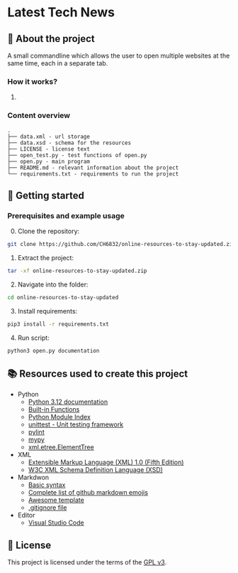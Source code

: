 # Latest Tech News

## :newspaper: About the project

A small commandline which allows the user to open multiple websites at the same time, each in a separate tab.

### How it works?

1. 

### Content overview

    .
    ├── data.xml - url storage
    ├── data.xsd - schema for the resources
    ├── LICENSE - license text
    ├── open_test.py - test functions of open.py    
    ├── open.py - main program
    ├── README.md - relevant information about the project
    └── requirements.txt - requirements to run the project

## :runner: Getting started

### Prerequisites and example usage

0. Clone the repository:

```bash
git clone https://github.com/CH6832/online-resources-to-stay-updated.zip
```

1. Extract the project:

```bash
tar -xf online-resources-to-stay-updated.zip
```

2. Navigate into the folder:

```bash
cd online-resources-to-stay-updated
```

3. Install requirements:

```bash
pip3 install -r requirements.txt
```

4. Run script:

```bash
python3 open.py documentation
```

## :books: Resources used to create this project

* Python
  * [Python 3.12 documentation](https://docs.python.org/3/)
  * [Built-in Functions](https://docs.python.org/3/library/functions.html)
  * [Python Module Index](https://docs.python.org/3/py-modindex.html)
  * [unittest - Unit testing framework](https://docs.python.org/3/library/unittest.html)
  * [pylint](https://pylint.readthedocs.io/en/stable/)
  * [mypy](https://mypy.readthedocs.io/en/stable/)
  * [xml.etree.ElementTree](https://docs.python.org/3.11/library/xml.etree.elementtree.html)
* XML
  * [Extensible Markup Language (XML) 1.0 (Fifth Edition)](https://www.w3.org/TR/xml/)
  * [W3C XML Schema Definition Language (XSD)](https://www.w3.org/TR/xmlschema11-1/)
* Markdwon
  * [Basic syntax](https://www.markdownguide.org/basic-syntax/)
  * [Complete list of github markdown emojis](https://dev.to/nikolab/complete-list-of-github-markdown-emoji-markup-5aia)
  * [Awesome template](http://github.com/Human-Activity-Recognition/blob/main/README.md)
  * [.gitignore file](https://git-scm.com/docs/gitignore)
* Editor
  * [Visual Studio Code](https://code.visualstudio.com/)

## :bookmark: License

This project is licensed under the terms of the [GPL v3](LICENSE).
